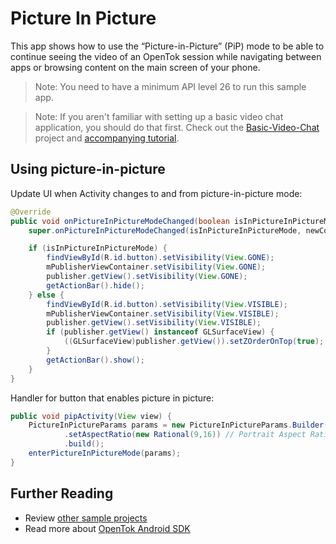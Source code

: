 # Picture In Picture

This app shows how to use the “Picture-in-Picture” (PiP) mode to be able to continue seeing the video of an OpenTok session while navigating between apps or browsing content on the main screen of your phone.

> Note: You need to have a minimum API level 26 to run this sample app.

> Note: If you aren't familiar with setting up a basic video chat application, you should do that first. Check out the [Basic-Video-Chat](../Basic-Video-Chat) project and [accompanying tutorial](https://tokbox.com/developer/tutorials/android/basic-video-chat/).

## Using picture-in-picture

Update UI when Activity changes to and from picture-in-picture mode:

```java
@Override
public void onPictureInPictureModeChanged(boolean isInPictureInPictureMode, Configuration newConfig) {
    super.onPictureInPictureModeChanged(isInPictureInPictureMode, newConfig);

    if (isInPictureInPictureMode) {
        findViewById(R.id.button).setVisibility(View.GONE);
        mPublisherViewContainer.setVisibility(View.GONE);
        publisher.getView().setVisibility(View.GONE);
        getActionBar().hide();
    } else {
        findViewById(R.id.button).setVisibility(View.VISIBLE);
        mPublisherViewContainer.setVisibility(View.VISIBLE);
        publisher.getView().setVisibility(View.VISIBLE);
        if (publisher.getView() instanceof GLSurfaceView) {
            ((GLSurfaceView)publisher.getView()).setZOrderOnTop(true);
        }
        getActionBar().show();
    }
}
```

Handler for button that enables picture in picture:

```java
public void pipActivity(View view) {
    PictureInPictureParams params = new PictureInPictureParams.Builder()
            .setAspectRatio(new Rational(9,16)) // Portrait Aspect Ratio
            .build();
    enterPictureInPictureMode(params);
}
```

## Further Reading

* Review [other sample projects](../)
* Read more about [OpenTok Android SDK](https://tokbox.com/developer/sdks/android/)
